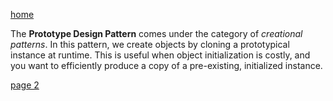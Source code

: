 [home](./page01.md)

The **Prototype Design Pattern** comes under the category of *creational patterns*. 
In this pattern, we create objects by cloning a prototypical instance at runtime. 
This is useful when object initialization is costly, and you want to efficiently produce a copy of a pre-existing, initialized instance.

[page 2](./page02.md)
